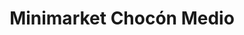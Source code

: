 ---
title: "Minimarket Chocón Medio"
url: /chocon-medio/minimarket-chocon-medio/
shop: Lebensmittel
---